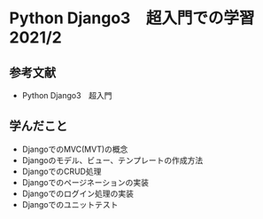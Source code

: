 # Python Django3　超入門での学習　2021/2
## 参考文献
* Python Django3　超入門
## 学んだこと
* DjangoでのMVC(MVT)の概念
* Djangoのモデル、ビュー、テンプレートの作成方法
* DjangoでのCRUD処理
* Djangoでのページネーションの実装
* Djangoでのログイン処理の実装
* Djangoでのユニットテスト
